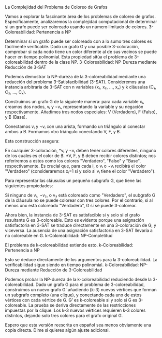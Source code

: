La Complejidad del Problema de Coloreo de Grafos

Vamos a explorar la fascinante área de los problemas de coloreo de grafos. Específicamente, analizaremos la complejidad computacional de determinar si un grafo puede ser coloreado usando un número limitado de colores.
3-Coloreabilidad: Pertenencia a NP

Determinar si un grafo puede ser coloreado con a lo sumo tres colores es fácilmente verificable. Dado un grafo G y una posible 3-coloración, comprobar si cada nodo tiene un color diferente al de sus vecinos se puede hacer en tiempo polinomial. Esta propiedad sitúa el problema de 3-coloreabilidad dentro de la clase NP.
3-Coloreabilidad: NP-Dureza mediante Reducción de 3-SAT

Podemos demostrar la NP-dureza de la 3-coloreabilidad mediante una reducción del problema 3-Satisfacibilidad (3-SAT). Consideremos una instancia arbitraria de 3-SAT con n variables (x₁, x₂, ..., xₙ) y k cláusulas (C₁, C₂, ..., Cₖ).

Construimos un grafo G de la siguiente manera: para cada variable xᵢ, creamos dos nodos, vᵢ y ¬vᵢ, representando la variable y su negación respectivamente.  Añadimos tres nodos especiales: V (Verdadero), F (Falso), y B (Base).

Conectamos vᵢ y ¬vᵢ con una arista, formando un triángulo al conectar ambos a B.  Formamos otro triángulo conectando V, F, y B.

Esta construcción asegura:

 En cualquier 3-coloración, *vᵢ y ¬vᵢ deben tener colores diferentes, ninguno de los cuales es el color de B.
 *V, F, y B deben recibir colores distintos; nos referiremos a estos como los colores "Verdadero", "Falso" y "Base", respectivamente.  Es crucial que, para cada i, o vᵢ o ¬vᵢ recibirá el color "Verdadero" (consideraremos xᵢ=1 si y solo si vᵢ tiene el color "Verdadero").

Para representar las cláusulas un pequeño subgrafo G, que tiene las siguientes propiedades:


Si ninguno de v₁, ¬v₂, o v₃ está coloreado como "Verdadero", el subgrafo G de la cláusula no se puede colorear con tres colores.  Por el contrario, si al menos uno está coloreado "Verdadero", G sí se puede 3-colorear.

Ahora bien, la instancia de 3-SAT es satisfacible si y solo si el grafo resultante G es 3-coloreable. Esto es evidente porque una asignación satisfactoria en 3-SAT se traduce directamente en una 3-coloración de G, y viceversa. La ausencia de una asignación satisfactoria en 3-SAT llevaría a no coloreable en G.
k-Coloreabilidad: NP-Completitud

El problema de k-coloreabilidad extiende esto.
k-Coloreabilidad: Pertenencia a NP

Esto se deduce directamente de los argumentos para la 3-coloreabilidad. La verificabilidad sigue siendo en tiempo polinomial.
k-Coloreabilidad: NP-Dureza mediante Reducción de 3-Coloreabilidad

Podemos probar la NP-dureza de la k-coloreabilidad reduciendo desde la 3-coloreabilidad. Dado un grafo G para el problema de 3-coloreabilidad, construimos un nuevo grafo G’ añadiendo (k-3) nuevos vértices que forman un subgrafo completo (una clique), y conectando cada uno de estos vértices con cada vértice de G.  G’ es k-coloreable si y solo si G es 3-coloreable. La prueba se deriva directamente de las restricciones impuestas por la clique. Los k-3 nuevos vértices requieren k-3 colores distintos, dejando solo tres colores para el grafo original G.

Espero que esta versión reescrita en español sea menos obviamente una copia directa.  Dime si quieres algún ajuste adicional.
